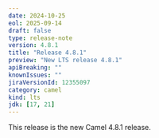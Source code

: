 ```yaml
---
date: 2024-10-25
eol: 2025-09-14
draft: false
type: release-note
version: 4.8.1
title: "Release 4.8.1"
preview: "New LTS release 4.8.1"
apiBreaking: ""
knownIssues: ""
jiraVersionId: 12355097
category: camel
kind: lts
jdk: [17, 21]
---
```


This release is the new Camel 4.8.1 release.
